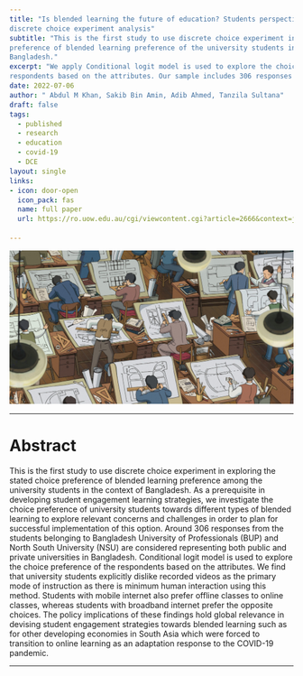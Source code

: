 ```yaml
---
title: "Is blended learning the future of education? Students perspective using
discrete choice experiment analysis"
subtitle: "This is the first study to use discrete choice experiment in exploring the stated choice
preference of blended learning preference of the university students in the context of
Bangladesh."
excerpt: "We apply Conditional logit model is used to explore the choice preference of the
respondents based on the attributes. Our sample includes 306 responses belonging to Bangladesh University of Professionals (BUP) and North South University (NSU). We find that university students explicitly dislike recorded videos as the primary mode of instruction as there is minimum human interaction using this method."
date: 2022-07-06
author: " Abdul M Khan, Sakib Bin Amin, Adib Ahmed, Tanzila Sultana"
draft: false
tags:
  - published
  - research
  - education
  - covid-19
  - DCE
layout: single
links:
- icon: door-open
  icon_pack: fas
  name: full paper
  url: https://ro.uow.edu.au/cgi/viewcontent.cgi?article=2666&context=jutlp

---
```


![](education-featured.jpg)

------------------------------------------------------------------------

# Abstract

This is the first study to use discrete choice experiment in exploring the stated choice preference of
blended learning preference among the university students in the context of Bangladesh. As a prerequisite in developing student engagement learning strategies, we investigate the choice preference of
university students towards different types of blended learning to explore relevant concerns and
challenges in order to plan for successful implementation of this option. Around 306 responses from the
students belonging to Bangladesh University of Professionals (BUP) and North South University (NSU) are
considered representing both public and private universities in Bangladesh. Conditional logit model is
used to explore the choice preference of the respondents based on the attributes. We find that university
students explicitly dislike recorded videos as the primary mode of instruction as there is minimum human
interaction using this method. Students with mobile internet also prefer offline classes to online classes,
whereas students with broadband internet prefer the opposite choices. The policy implications of these
findings hold global relevance in devising student engagement strategies towards blended learning such
as for other developing economies in South Asia which were forced to transition to online learning as an
adaptation response to the COVID-19 pandemic. 

------------------------------------------------------------------------

